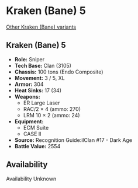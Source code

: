# Kraken (Bane) 5

[Other Kraken (Bane) variants](../kraken_bane.md)

## Kraken (Bane) 5
- **Role:** Sniper
- **Tech Base:** Clan (3105)
- **Chassis:** 100 tons (Endo Composite)
- **Movement:** 3 / 5, XL
- **Armor:** 304
- **Heat Sinks:** 17 (34)
- **Weapons:**
  - ER Large Laser
  - RAC/2 × 4 (ammo: 270)
  - LRM 10 × 2 (ammo: 24)
- **Equipment:**
  - ECM Suite
  - CASE II
- **Source:** Recognition Guide:ilClan #17 - Dark Age
- **Battle Value:** 2554

## Availability

Availability Unknown


